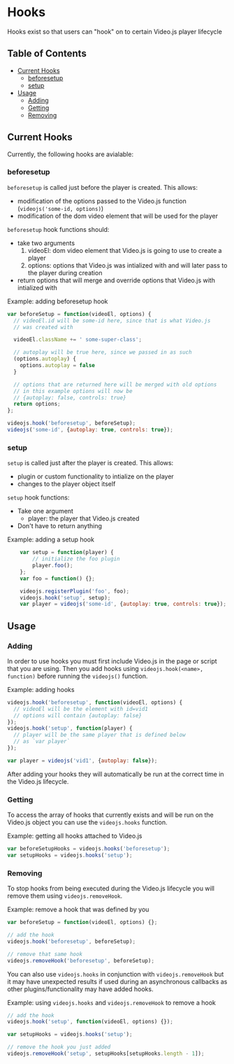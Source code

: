 # Hooks

Hooks exist so that users can "hook" on to certain Video.js player lifecycle

## Table of Contents

* [Current Hooks](#current-hooks)
  * [beforesetup](#beforesetup)
  * [setup](#setup)
* [Usage](#usage)
  * [Adding](#adding)
  * [Getting](#getting)
  * [Removing](#removing)

## Current Hooks

Currently, the following hooks are avialable:

### beforesetup

`beforesetup` is called just before the player is created. This allows:

* modification of the options passed to the Video.js function (`videojs('some-id, options)`)
* modification of the dom video element that will be used for the player

`beforesetup` hook functions should:

* take two arguments
  1. videoEl: dom video element that Video.js is going to use to create a player
  1. options: options that Video.js was intialized with and will later pass to the player during creation
* return options that will merge and override options that Video.js with intialized with

Example: adding beforesetup hook

```js
var beforeSetup = function(videoEl, options) {
  // videoEl.id will be some-id here, since that is what Video.js
  // was created with

  videoEl.className += ' some-super-class';

  // autoplay will be true here, since we passed in as such
  (options.autoplay) {
    options.autoplay = false
  }

  // options that are returned here will be merged with old options
  // in this example options will now be
  // {autoplay: false, controls: true}
  return options;
};

videojs.hook('beforesetup', beforeSetup);
videojs('some-id', {autoplay: true, controls: true});
```

### setup

`setup` is called just after the player is created. This allows:

* plugin or custom functionality to intialize on the player
* changes to the player object itself

`setup` hook functions:

* Take one argument
  * player: the player that Video.js created
* Don't have to return anything

Example: adding a setup hook

```js
    var setup = function(player) {
        // initialize the foo plugin
        player.foo();
    };
    var foo = function() {};

    videojs.registerPlugin('foo', foo);
    videojs.hook('setup', setup);
    var player = videojs('some-id', {autoplay: true, controls: true});
```

## Usage

### Adding

In order to use hooks you must first include Video.js in the page or script that you are using. Then you add hooks using `videojs.hook(<name>, function)` before running the `videojs()` function.

Example: adding hooks

```js
videojs.hook('beforesetup', function(videoEl, options) {
  // videoEl will be the element with id=vid1
  // options will contain {autoplay: false}
});
videojs.hook('setup', function(player) {
  // player will be the same player that is defined below
  // as `var player`
});

var player = videojs('vid1', {autoplay: false});
```

After adding your hooks they will automatically be run at the correct time in the Video.js lifecycle.

### Getting

To access the array of hooks that currently exists and will be run on the Video.js object you can use the `videojs.hooks` function.

Example: getting all hooks attached to Video.js

```js
var beforeSetupHooks = videojs.hooks('beforesetup');
var setupHooks = videojs.hooks('setup');
```

### Removing

To stop hooks from being executed during the Video.js lifecycle you will remove them using `videojs.removeHook`.

Example: remove a hook that was defined by you

```js
var beforeSetup = function(videoEl, options) {};

// add the hook
videojs.hook('beforesetup', beforeSetup);

// remove that same hook
videojs.removeHook('beforesetup', beforeSetup);
```

You can also use `videojs.hooks` in conjunction with `videojs.removeHook` but it may have unexpected results if used during an asynchronous callbacks as other plugins/functionality may have added hooks.

Example: using `videojs.hooks` and `videojs.removeHook` to remove a hook

```js
// add the hook
videojs.hook('setup', function(videoEl, options) {});

var setupHooks = videojs.hooks('setup');

// remove the hook you just added
videojs.removeHook('setup', setupHooks[setupHooks.length - 1]);
```
